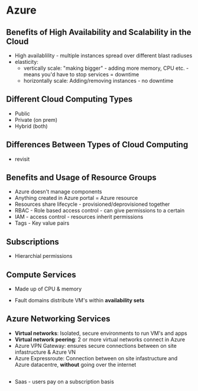 # Azure


## Benefits of High Availability and Scalability in the Cloud

- High availablility - multiple instances spread over different blast radiuses
- elasticity: 
    - vertically scale: "making bigger" - adding more memory, CPU etc. - means you'd have to stop services = downtime 
    - horizontally scale: Adding/removing instances - no downtime 


## Different Cloud Computing Types

- Public 
- Private (on prem)
- Hybrid (both)

## Differences Between Types of Cloud Computing

- revisit 

## Benefits and Usage of Resource Groups

- Azure doesn't manage components 
- Anything created in Azure portal = Azure resource 
- Resources share lifecycle - provisioned/deprovisioned together  
- RBAC - Role based access control - can give permissions to a certain 
- IAM - access control - resources inherit permissions
- Tags - Key value pairs

## Subscriptions 

- Hierarchial permissions

## Compute Services

- Made up of CPU & memory 

 - Fault domains distribute VM's within **availability sets**

 ## Azure Networking Services

 - **Virtual networks**: Isolated, secure environments to run VM's and apps
 - **Virtual network peering**: 2 or more virtual networks connect in Azure
 - Azure VPN Gateway: ensures secure connections between on site infastructure & Azure VN
 - Azure Expressroute: Connection between on site infastructure and Azure datacentre, **without** going over the internet

 ## 

 - Saas - users pay on a subscription basis 